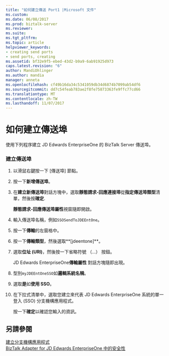 ```yaml
---
title: "如何建立傳送 Port1 |Microsoft 文件"
ms.custom: 
ms.date: 06/08/2017
ms.prod: biztalk-server
ms.reviewer: 
ms.suite: 
ms.tgt_pltfrm: 
ms.topic: article
helpviewer_keywords:
- creating send ports
- send ports, creating
ms.assetid: bf32e9f5-ebed-43d2-b9a9-6ab91925d973
caps.latest.revision: "6"
author: MandiOhlinger
ms.author: mandia
manager: anneta
ms.openlocfilehash: cf49b16da34c5341059db34d6874b7099ab54df6
ms.sourcegitcommit: dd7c54feab783ae2f8fe75873363fe9ffc77cd66
ms.translationtype: MT
ms.contentlocale: zh-TW
ms.lasthandoff: 11/07/2017
---
```

# <a name="how-to-create-a-send-port"></a>如何建立傳送埠
使用下列程序建立 JD Edwards EnterpriseOne 的 BizTalk Server 傳送埠。  
  
### <a name="to-create-a-send-port"></a>建立傳送埠  
  
1.  以滑鼠右鍵按一下 [傳送埠] 節點。  
  
2.  按一下**新增傳送埠**。  
  
3.  在**建立新傳送埠**對話方塊中，選取**靜態請求-回應連接埠**從**指定傳送埠類型**清單，然後按**確定**.  
  
     **靜態請求-回應傳送埠屬性**視窗隨即開啟。  
  
4.  輸入傳送埠名稱，例如`SSOSendToJDEEntOne`。  
  
5.  按一下**傳輸**的左窗格中。  
  
6.  按一下**傳輸類型**，然後選取**[jdeentone]**。  
  
7.  選取**位址 (URI)**，然後按一下省略符號 （...） 按鈕。  
  
     JD Edwards EnterpriseOne**傳輸屬性** 對話方塊隨即出現。  
  
8.  型別`myJDEEntOneSSO`如**邏輯系統名稱**。  
  
9. 選取**是**如**使用 SSO**。  
  
10. 在下拉式清單中，選取您建立來代表 JD Edwards EnterpriseOne 系統的單一登入 (SSO) 分支機構應用程式。  
  
     按一下**確定**以確認您輸入的資訊。  
  
## <a name="see-also"></a>另請參閱  
 [建立分支機構應用程式](../core/creating-affiliate-applications4.md)   
 [BizTalk Adapter for JD Edwards EnterpriseOne 中的安全性](../core/security-in-biztalk-adapter-for-jd-edwards-enterpriseone.md)